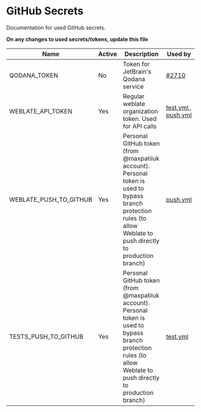 # GitHub Secrets

Documentation for used GitHub secrets.

**On any changes to used secrets/tokens, update this file**

<table>
    <thead>
        <tr>
            <th>Name</th>
            <th>Active</th>
            <th>Description</th>
            <th>Used by</th>
        </tr>
    </thead>
    <tbody>
        <tr>
            <td>QODANA_TOKEN</td>
            <td>No</td>
            <td>
                Token for JetBrain's Qodana service
            </td>
            <td>
                <a href="https://github.com/specify/specify7/pull/2710">
                    #2710
                </a>
            </td>
        </tr>
        <tr>
            <td>WEBLATE_API_TOKEN</td>
            <td>Yes</td>
            <td>
                Regular weblate organization token. Used for API calls
            </td>
            <td>
                <a href="https://github.com/specify/specify7/blob/production/.github/workflows/test.yml">
                    test.yml
                </a>,
                <a href="https://github.com/specify/specify7/blob/weblate-localization/.github/workflows/push.yml">
                    push.yml
                </a>
            </td>
        </tr>
        <tr>
            <td>WEBLATE_PUSH_TO_GITHUB</td>
            <td>Yes</td>
            <td>
                Personal GitHub token (from @maxpatiiuk account). Personal token
                is used to bypass branch protection rules (to allow Weblate to
                push directly to production branch)
            </td>
            <td>
                <a href="https://github.com/specify/specify7/blob/weblate-localization/.github/workflows/push.yml">
                    push.yml
                </a>
            </td>
        </tr>
        <tr>
            <td>TESTS_PUSH_TO_GITHUB</td>
            <td>Yes</td>
            <td>
                Personal GitHub token (from @maxpatiiuk account). Personal token
                is used to bypass branch protection rules (to allow Weblate to
                push directly to production branch)
            </td>
            <td>
                <a href="https://github.com/specify/specify7/blob/production/.github/workflows/test.yml">
                    test.yml
                </a>
            </td>
        </tr>
    </tbody>
</table>
